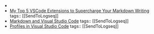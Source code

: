 -
- [My Top 5 VSCode Extensions to Supercharge Your Markdown Writing](https://mayashavin.com/articles/vscode-extensions-markdown-writing)
  tags:: [[SendToLogseq]]
- [Markdown and Visual Studio Code](https://code.visualstudio.com/Docs/languages/markdown)
  tags:: [[SendToLogseq]]
- [Profiles in Visual Studio Code](https://code.visualstudio.com/docs/configure/profiles#_doc-writer-profile-template)
  tags:: [[SendToLogseq]]
